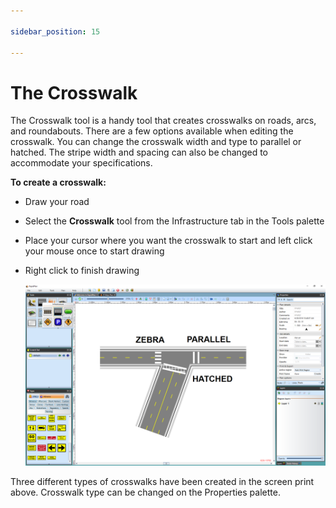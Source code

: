 ```yaml
---

sidebar_position: 15

---
```

# The Crosswalk

The Crosswalk tool is a handy tool that creates crosswalks on roads, arcs, and roundabouts. There are a few options available when editing the crosswalk. You can change the crosswalk width and type to parallel or hatched. The stripe width and spacing can also be changed to accommodate your specifications.

**To create a crosswalk:**

- Draw your road
- Select the **Crosswalk** tool from the Infrastructure tab in the Tools palette
- Place your cursor where you want the crosswalk to start and left click your mouse once to start drawing
- Right click to finish drawing

    ![Crosswalks](./assets/Crosswalks.png)

Three different types of crosswalks have been created in the screen print above. Crosswalk type can be changed on the Properties palette.
